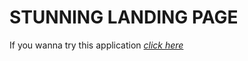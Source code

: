 # STUNNING LANDING PAGE

If you wanna try this application *[click here](https://demo-landing-smooky.netlify.app/)*